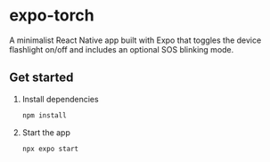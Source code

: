 # expo-torch
A minimalist React Native app built with Expo that toggles the device flashlight on/off and includes an optional SOS blinking mode.

## Get started

1. Install dependencies

   ```bash
   npm install
   ```

2. Start the app

   ```bash
   npx expo start
   ```
